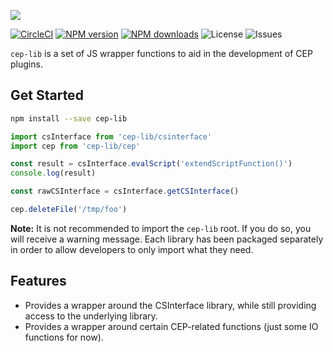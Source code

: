 ![][header-image]

[![CircleCI][circleci-image]][circleci-url]
[![NPM version][npm-version]][npm-url]
[![NPM downloads][npm-downloads]][npm-url]
![License][license]
![Issues][issues]

`cep-lib` is a set of JS wrapper functions to aid in the development of CEP plugins.

## Get Started

```sh
npm install --save cep-lib
```

```js
import csInterface from 'cep-lib/csinterface'
import cep from 'cep-lib/cep'

const result = csInterface.evalScript('extendScriptFunction()')
console.log(result)

const rawCSInterface = csInterface.getCSInterface()

cep.deleteFile('/tmp/foo')
```

**Note:** It is not recommended to import the `cep-lib` root. If you do so, you will receive a warning message.
Each library has been packaged separately in order to allow developers to only import what they need.

## Features

- Provides a wrapper around the CSInterface library, while still providing access to the underlying library.
- Provides a wrapper around certain CEP-related functions (just some IO functions for now).

[header-image]: https://raw.githubusercontent.com/sammarks/art/master/cep-lib/header.jpg
[circleci-image]: https://img.shields.io/circleci/project/github/sammarks/cep-lib.svg
[circleci-url]: https://circleci.com/gh/sammarks/cep-lib/tree/master
[npm-version]: https://img.shields.io/npm/v/cep-lib.svg
[npm-downloads]: https://img.shields.io/npm/dm/cep-lib.svg
[npm-url]: https://www.npmjs.com/package/cep-lib
[license]: https://img.shields.io/github/license/sammarks/cep-lib.svg
[issues]: https://img.shields.io/github/issues/sammarks/cep-lib.svg
